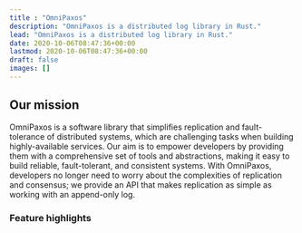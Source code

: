```yaml
---
title : "OmniPaxos"
description: "OmniPaxos is a distributed log library in Rust."
lead: "OmniPaxos is a distributed log library in Rust."
date: 2020-10-06T08:47:36+00:00
lastmod: 2020-10-06T08:47:36+00:00
draft: false
images: []
---
```


## Our mission
OmniPaxos is a software library that simplifies replication and fault-tolerance of distributed systems, which are challenging tasks when building highly-available services. Our aim is to empower developers by providing them with a comprehensive set of tools and abstractions, making it easy to build reliable, fault-tolerant, and consistent systems. With OmniPaxos, developers no longer need to worry about the complexities of replication and consensus; we provide an API that makes replication as simple as working with an append-only log.

### Feature highlights
